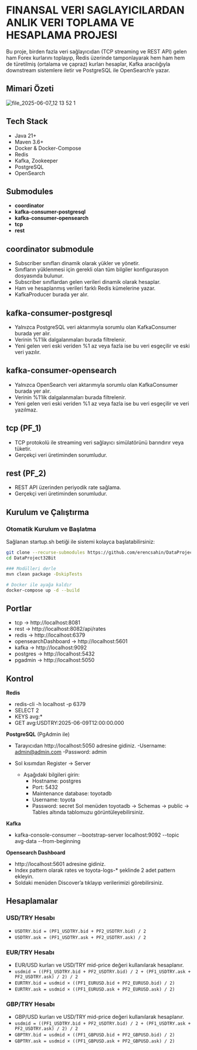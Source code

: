 ﻿# FINANSAL VERI SAGLAYICILARDAN ANLIK VERI TOPLAMA VE HESAPLAMA PROJESI

Bu proje, birden fazla veri sağlayıcıdan (TCP streaming ve REST API) gelen ham Forex kurlarını toplayıp, Redis üzerinde tamponlayarak hem ham hem de türetilmiş (ortalama ve çapraz) kurları hesaplar, Kafka aracılığıyla downstream sistemlere iletir ve PostgreSQL ile OpenSearch’e yazar.
## Mimari Özeti
![file_2025-06-07_12 13 52 1](https://github.com/user-attachments/assets/2871dc95-e22b-4377-bac3-249c6c47de2f)

## **Tech Stack**
- Java 21+
- Maven 3.6+
- Docker & Docker-Compose
- Redis
- Kafka, Zookeeper
- PostgreSQL
- OpenSearch

## **Submodules**
- **coordinator**
- **kafka-consumer-postgresql**
- **kafka-consumer-opensearch**
- **tcp**
- **rest**

## **coordinator submodule**
- Subscriber sınıfları dinamik olarak yükler ve yönetir.
- Sınıfların yüklenmesi için gerekli olan tüm bilgiler konfigurasyon dosyasında bulunur.
- Subscriber sınıflardan gelen verileri dinamik olarak hesaplar.
- Ham ve hesaplanmış verileri farklı Redis kümelerine yazar.
- KafkaProducer burada yer alır.

## **kafka-consumer-postgresql**
- Yalnızca PostgreSQL veri aktarımıyla sorumlu olan KafkaConsumer burada yer alır.
- Verinin %1’lik dalgalanmaları burada filtrelenir.
- Yeni gelen veri eski veriden %1 az veya fazla ise bu veri esgeçilir ve eski veri yazılır.

## **kafka-consumer-opensearch**
- Yalnızca OpenSearch veri aktarımıyla sorumlu olan KafkaConsumer burada yer alır.
- Verinin %1’lik dalgalanmaları burada filtrelenir.
- Yeni gelen veri eski veriden %1 az veya fazla ise bu veri esgeçilir ve veri yazılmaz.

## **tcp (PF_1)**
- TCP protokolü ile streaming veri sağlayıcı simülatörünü barındırır veya tüketir.
- Gerçekçi veri üretiminden sorumludur.

## **rest (PF_2)**
- REST API üzerinden periyodik rate sağlama.
- Gerçekçi veri üretiminden sorumludur.


## Kurulum ve Çalıştırma

### Otomatik Kurulum ve Başlatma

Sağlanan startup.sh betiği ile sistemi kolayca başlatabilirsiniz:

```bash
git clone --recurse-submodules https://github.com/erencsahin/DataProject32Bit.git
cd DataProject32Bit
```

```bash
### Modülleri derle
mvn clean package -DskipTests
```

```bash
# Docker ile ayağa kaldır
docker-compose up -d --build
```


## **Portlar**
- tcp → http://localhost:8081
- rest → http://localhost:8082/api/rates
- redis → http://localhost:6379
- opensearchDashboard → http://localhost:5601
- kafka → http://localhost:9092
- postgres → http://localhost:5432
- pgadmin → http://localhost:5050

## **Kontrol**

**Redis**
- redis-cli -h localhost -p 6379
- SELECT 2
- KEYS avg:*
- GET avg:USDTRY:2025-06-09T12:00:00.000

**PostgreSQL** (PgAdmin ile)
- Tarayıcıdan http://localhost:5050 adresine gidiniz.
  -Username: admin@admin.com
  -Password: admin

- Sol kısımdan Register → Server
    - Aşağıdaki bilgileri girin:
        - Hostname: postgres
        - Port: 5432
        - Maintenance database: toyotadb
        - Username: toyota
        - Password: secret
          Sol menüden toyotadb → Schemas → public → Tables altında tablomuzu görüntüleyebilirsiniz.


**Kafka**
- kafka-console-consumer --bootstrap-server localhost:9092 --topic avg-data --from-beginning


**Opensearch Dashboard**
- http://localhost:5601 adresine gidiniz.
- Index pattern olarak rates ve toyota-logs-* şeklinde 2 adet pattern ekleyin.
- Soldaki menüden Discover’a tıklayıp verilerimizi görebilirsiniz.

## Hesaplamalar ##

### USD/TRY Hesabı
- `USDTRY.bid = (PF1_USDTRY.bid + PF2_USDTRY.bid) / 2`
- `USDTRY.ask = (PF1_USDTRY.ask + PF2_USDTRY.ask) / 2`

### EUR/TRY Hesabı
- EUR/USD kurları ve USD/TRY mid-price değeri kullanılarak hesaplanır.
- `usdmid = ((PF1_USDTRY.bid + PF2_USDTRY.bid) / 2 + (PF1_USDTRY.ask + PF2_USDTRY.ask) / 2) / 2`
- `EURTRY.bid = usdmid × ((PF1_EURUSD.bid + PF2_EURUSD.bid) / 2)`
- `EURTRY.ask = usdmid × ((PF1_EURUSD.ask + PF2_EURUSD.ask) / 2)`

### GBP/TRY Hesabı
- GBP/USD kurları ve USD/TRY mid-price değeri kullanılarak hesaplanır.
- `usdmid = ((PF1_USDTRY.bid + PF2_USDTRY.bid) / 2 + (PF1_USDTRY.ask + PF2_USDTRY.ask) / 2) / 2`
- `GBPTRY.bid = usdmid × ((PF1_GBPUSD.bid + PF2_GBPUSD.bid) / 2)`
- `GBPTRY.ask = usdmid × ((PF1_GBPUSD.ask + PF2_GBPUSD.ask) / 2)`